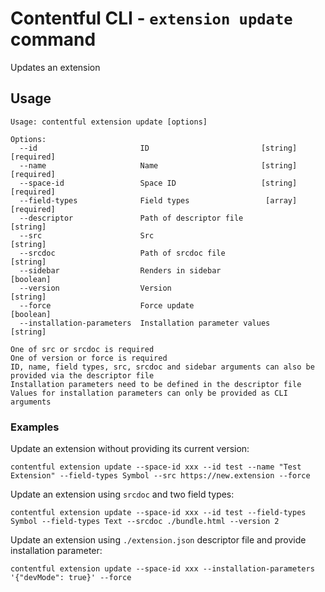 # Contentful CLI - `extension update` command

Updates an extension

## Usage

```
Usage: contentful extension update [options]

Options:
  --id                       ID                         [string] [required]
  --name                     Name                       [string] [required]
  --space-id                 Space ID                   [string] [required]
  --field-types              Field types                 [array] [required]
  --descriptor               Path of descriptor file               [string]
  --src                      Src                                   [string]
  --srcdoc                   Path of srcdoc file                   [string]
  --sidebar                  Renders in sidebar                   [boolean]
  --version                  Version                               [string]
  --force                    Force update                         [boolean]
  --installation-parameters  Installation parameter values         [string]

One of src or srcdoc is required
One of version or force is required
ID, name, field types, src, srcdoc and sidebar arguments can also be provided via the descriptor file
Installation parameters need to be defined in the descriptor file
Values for installation parameters can only be provided as CLI arguments
```

### Examples

Update an extension without providing its current version:

```shell
contentful extension update --space-id xxx --id test --name "Test Extension" --field-types Symbol --src https://new.extension --force
```

Update an extension using `srcdoc` and two field types:

```shell
contentful extension update --space-id xxx --id test --field-types Symbol --field-types Text --srcdoc ./bundle.html --version 2
```

Update an extension using `./extension.json` descriptor file and provide installation parameter:

```shell
contentful extension update --space-id xxx --installation-parameters '{"devMode": true}' --force
```
